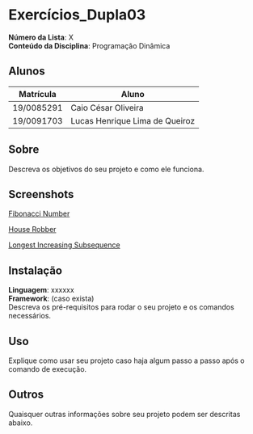 # Exercícios_Dupla03

**Número da Lista**: X<br>
**Conteúdo da Disciplina**: Programação Dinâmica<br>

## Alunos
|Matrícula | Aluno |
| -- | -- |
| 19/0085291  |  Caio César Oliveira |
| 19/0091703   |  Lucas Henrique Lima de Queiroz |

## Sobre 
Descreva os objetivos do seu projeto e como ele funciona. 

## Screenshots
[Fibonacci Number](https://leetcode.com/problems/fibonacci-number/)

[House Robber](https://leetcode.com/problems/house-robber/)

[Longest Increasing Subsequence](https://leetcode.com/problems/longest-increasing-subsequence/)



## Instalação 
**Linguagem**: xxxxxx<br>
**Framework**: (caso exista)<br>
Descreva os pré-requisitos para rodar o seu projeto e os comandos necessários.

## Uso 
Explique como usar seu projeto caso haja algum passo a passo após o comando de execução.

## Outros 
Quaisquer outras informações sobre seu projeto podem ser descritas abaixo.



